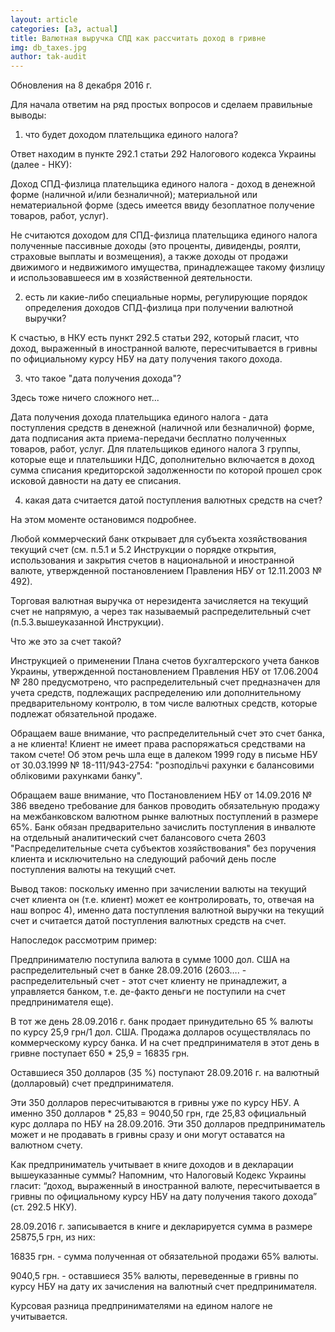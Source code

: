 ```yaml
---
layout: article
categories: [a3, actual]
title: Валютная выручка СПД как рассчитать доход в гривне
img: db_taxes.jpg
author: tak-audit
--- 
```


Обновления на 8 декабря 2016 г.

Для начала ответим на ряд простых вопросов и сделаем правильные выводы:

1) что будет доходом плательщика единого налога?

Ответ находим в пункте 292.1 статьи 292 Налогового кодекса Украины (далее - НКУ):

Доход СПД-физлица плательщика единого налога - доход в денежной форме (наличной и/или безналичной); материальной или 
нематериальной форме (здесь имеется ввиду безоплатное получение товаров, работ, услуг).

Не считаются доходом для СПД-физлица плательщика единого налога полученные пассивные доходы (это проценты, дивиденды, 
роялти, страховые выплаты и возмещения), а также доходы от продажи движимого и недвижимого имущества, принадлежащее 
такому физлицу и использовавшееся им в хозяйственной деятельности.

2) есть ли какие-либо специальные нормы, регулирующие порядок определения доходов СПД-физлица при получении валютной 
выручки? 

К счастью, в НКУ есть пункт 292.5 статьи 292, который гласит, что доход, выраженный в иностранной валюте, пересчитывается 
в гривны по официальному курсу НБУ на дату получения такого дохода. 

3) что такое "дата получения дохода"?

Здесь тоже ничего сложного нет...

Дата получения дохода плательщика единого налога - дата поступления средств в денежной (наличной или безналичной) форме,
дата подписания акта приема-передачи бесплатно полученных товаров, работ, услуг. Для плательщиков единого налога 3 группы,
которые еще и плательшики НДС, дополнительно включается в доход сумма списания кредиторской задолженности по которой прошел
срок исковой давности на дату ее списания.

4) какая дата считается датой поступления валютных средств на счет?

На этом моменте остановимся подробнее.

Любой коммерческий банк открывает для субъекта хозяйствования текущий счет (см. п.5.1 и 5.2 Инструкции о порядке открытия,
использования и закрытия счетов в национальной и иностранной валюте, утвержденной постановлением Правления НБУ от 12.11.2003
№ 492).

Торговая валютная выручка от нерезидента зачисляется на текущий счет не напрямую, а через так называемый распределительный
счет (п.5.3.вышеуказанной Инструкции).

Что же это за счет такой?

Инструкцией о применении Плана счетов бухгалтерского учета банков Украины, утвержденной постановлением Правления НБУ от
17.06.2004 № 280 предусмотрено, что распределительный счет предназначен для учета средств, подлежащих распределению или 
дополнительному предварительному контролю, в том числе валютных средств, которые подлежат обязательной продаже.

Обращаем ваше внимание, что распределительный счет это счет банка, а не клиента! Клиент не имеет права распоряжаться 
средствами на таком счете! Об этом речь шла еще в далеком 1999 году в письме НБУ от 30.03.1999 № 18-111/943-2754: 
"розподільчі рахунки є балансовими обліковими рахунками банку".

Обращаем ваше внимание, что Постановлением НБУ от 14.09.2016 № 386 введено требование для банков проводить обязательную 
продажу на межбанковском валютном рынке валютных поступлений в размере 65%. Банк обязан предварительно зачислить поступления 
в инвалюте на отдельный аналитический счет балансового счета 2603 "Распределительные счета субъектов хозяйствования" без
поручения клиента и исключительно на следующий рабочий день после поступления валюты на текущий счет.

Вывод таков: поскольку именно при зачислении валюты на текущий счет клиента он (т.е. клиент) может ее контролировать, 
то, отвечая на наш вопрос 4), именно дата поступления валютной выручки на текущий счет и считается датой поступления 
валютных средств на счет.

Напоследок рассмотрим пример:

Предпринимателю поступила валюта в сумме 1000 дол. США на распределительный счет в банке 28.09.2016  (2603…. - распределительный счет -
этот счет клиенту не принадлежит, а управляется банком, т.е. де-факто деньги не поступили на счет предпринимателя еще).

В тот же день 28.09.2016 г. банк продает принудительно 65 % валюты по курсу 25,9 грн/1 дол. США. Продажа долларов осуществлялась по
коммерческому курсу банка. И на счет предпринимателя в этот день в гривне поступает 650 * 25,9 = 16835 грн.

Оставшиеся 350 долларов (35 %) поступают 28.09.2016 г. на валютный (долларовый) счет предпринимателя. 

Эти 350 долларов пересчитываются в гривны уже по курсу НБУ. А именно 350 долларов * 25,83 = 9040,50 грн, где 25,83 официальный курс
доллара по НБУ на 28.09.2016. Эти 350 долларов предприниматель может и не продавать в гривны сразу и они могут оставатся на валютном
счету.


Как предприниматель учитывает в книге доходов и в декларации вышеуказанные суммы? Напомним, что Налоговый Кодекс Украины гласит: “доход, 
выраженный в иностранной валюте, пересчитывается в гривны по официальному курсу НБУ на дату получения такого дохода” (ст. 292.5 НКУ).

28.09.2016 г. записывается в книге и декларируется сумма в размере 25875,5 грн, из них:

16835 грн. - сумма полученная от обязательной продажи 65% валюты.

9040,5 грн. - оставшиеся 35% валюты, переведенные в гривны по курсу НБУ на дату их зачисления на валютный счет предпринимателя.

Курсовая разница предпринимателями на едином налоге не учитывается. 



